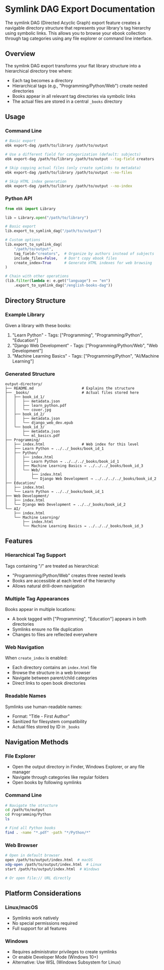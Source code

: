 # Symlink DAG Export Documentation

The symlink DAG (Directed Acyclic Graph) export feature creates a navigable directory structure that represents your library's tag hierarchy using symbolic links. This allows you to browse your ebook collection through tag categories using any file explorer or command line interface.

## Overview

The symlink DAG export transforms your flat library structure into a hierarchical directory tree where:
- Each tag becomes a directory
- Hierarchical tags (e.g., "Programming/Python/Web") create nested directories
- Books appear in all relevant tag directories via symbolic links
- The actual files are stored in a central `_books` directory

## Usage

### Command Line

```bash
# Basic export
ebk export-dag /path/to/library /path/to/output

# Use a different field for categorization (default: subjects)
ebk export-dag /path/to/library /path/to/output --tag-field creators

# Skip copying actual files (only create symlinks to metadata)
ebk export-dag /path/to/library /path/to/output --no-files

# Skip HTML index generation
ebk export-dag /path/to/library /path/to/output --no-index
```

### Python API

```python
from ebk import Library

lib = Library.open("/path/to/library")

# Basic export
lib.export_to_symlink_dag("/path/to/output")

# Custom options
lib.export_to_symlink_dag(
    "/path/to/output",
    tag_field="creators",  # Organize by authors instead of subjects
    include_files=False,   # Don't copy ebook files
    create_index=True      # Generate HTML indexes for web browsing
)

# Chain with other operations
(lib.filter(lambda e: e.get("language") == "en")
    .export_to_symlink_dag("/english-books-dag"))
```

## Directory Structure

### Example Library

Given a library with these books:
1. "Learn Python" - Tags: ["Programming", "Programming/Python", "Education"]
2. "Django Web Development" - Tags: ["Programming/Python/Web", "Web Development"]
3. "Machine Learning Basics" - Tags: ["Programming/Python", "AI/Machine Learning"]

### Generated Structure

```
output-directory/
├── README.md                      # Explains the structure
├── _books/                        # Actual files stored here
│   ├── book_id_1/
│   │   ├── metadata.json
│   │   ├── learn_python.pdf
│   │   └── cover.jpg
│   ├── book_id_2/
│   │   ├── metadata.json
│   │   └── django_web_dev.epub
│   └── book_id_3/
│       ├── metadata.json
│       └── ml_basics.pdf
├── Programming/
│   ├── index.html                 # Web index for this level
│   ├── Learn Python → ../../_books/book_id_1
│   ├── Python/
│   │   ├── index.html
│   │   ├── Learn Python → ../../../_books/book_id_1
│   │   ├── Machine Learning Basics → ../../../_books/book_id_3
│   │   └── Web/
│   │       ├── index.html
│   │       └── Django Web Development → ../../../../_books/book_id_2
├── Education/
│   ├── index.html
│   └── Learn Python → ../../_books/book_id_1
├── Web Development/
│   ├── index.html
│   └── Django Web Development → ../../_books/book_id_2
└── AI/
    ├── index.html
    └── Machine Learning/
        ├── index.html
        └── Machine Learning Basics → ../../../_books/book_id_3
```

## Features

### Hierarchical Tag Support

Tags containing "/" are treated as hierarchical:
- "Programming/Python/Web" creates three nested levels
- Books are accessible at each level of the hierarchy
- Allows natural drill-down navigation

### Multiple Tag Appearances

Books appear in multiple locations:
- A book tagged with ["Programming", "Education"] appears in both directories
- Symlinks ensure no file duplication
- Changes to files are reflected everywhere

### Web Navigation

When `create_index` is enabled:
- Each directory contains an `index.html` file
- Browse the structure in a web browser
- Navigate between parent/child categories
- Direct links to open book directories

### Readable Names

Symlinks use human-readable names:
- Format: "Title - First Author"
- Sanitized for filesystem compatibility
- Actual files stored by ID in `_books`

## Navigation Methods

### File Explorer
- Open the output directory in Finder, Windows Explorer, or any file manager
- Navigate through categories like regular folders
- Open books by following symlinks

### Command Line
```bash
# Navigate the structure
cd /path/to/output
cd Programming/Python
ls

# Find all Python books
find . -name "*.pdf" -path "*/Python/*"
```

### Web Browser
```bash
# Open in default browser
open /path/to/output/index.html  # macOS
xdg-open /path/to/output/index.html  # Linux
start /path/to/output/index.html  # Windows

# Or open file:// URL directly
```

## Platform Considerations

### Linux/macOS
- Symlinks work natively
- No special permissions required
- Full support for all features

### Windows
- Requires administrator privileges to create symlinks
- Or enable Developer Mode (Windows 10+)
- Alternative: Use WSL (Windows Subsystem for Linux)